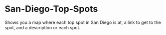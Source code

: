 # San-Diego-Top-Spots
Shows you a map where each top spot in San Diego is at, a link to get to the spot, and a description or each spot. 

